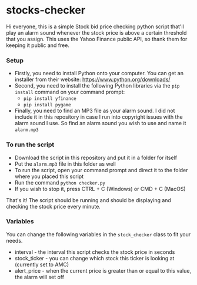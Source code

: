 # stocks-checker

Hi everyone, this is a simple Stock bid price checking python script that'll play an alarm sound whenever the stock price is above a certain threshold that you assign. This uses the Yahoo Finance public API, so thank them for keeping it public and free.


### Setup

- Firstly, you need to install Python onto your computer. You can get an installer from their website: https://www.python.org/downloads/
- Second, you need to install the following Python libraries via the `pip install` command on your command prompt:
  - `pip install yfinance`
  - `pip install pygame`
- Finally, you need to find an MP3 file as your alarm sound. I did not include it in this repository in case I run into copyright issues with the alarm sound I use. So find an alarm sound you wish to use and name it `alarm.mp3`

### To run the script

- Download the script in this repository and put it in a folder for itself
- Put the `alarm.mp3` file in this folder as well
- To run the script, open your command prompt and direct it to the folder where you placed this script
- Run the command `python checker.py`
- If you wish to stop it, press CTRL + C (Windows) or CMD + C (MacOS)

That's it! The script should be running and should be displaying and checking the stock price every minute.

### Variables
You can change the following variables in the `stock_checker` class to fit your needs.
- interval - the interval this script checks the stock price in seconds
- stock_ticker - you can change which stock this ticker is looking at (currently set to AMC)
- alert_price - when the current price is greater than or equal to this value, the alarm will set off
